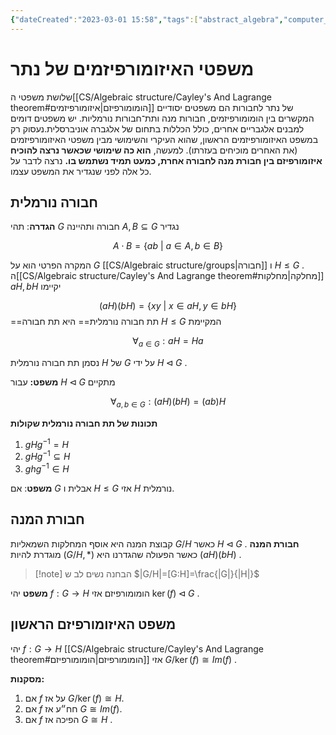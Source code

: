 ```yaml
---
{"dateCreated":"2023-03-01 15:58","tags":["abstract_algebra","computer_science"],"pageDirection":"rtl","dg-publish":true,"permalink":"/cs/algebraic-structure/noether-s-isomorphism-theorems/","dgPassFrontmatter":true}
---
```



# משפטי האיזומורפיזמים של נתר
שלושת משפטי ה[[CS/Algebraic structure/Cayley's And Lagrange theorem#הומומורפיזם\|איזומורפיזמים]] של נתר לחבורות הם משפטים יסודיים המקשרים בין הומומורפיזמים, חבורות מנה ותת־חבורות נורמליות. יש משפטים דומים למבנים אלגבריים אחרים, כולל הכללות בתחום של אלגברה אוניברסלית.נעסוק רק במשפט האיזומורפיזמים הראשון, שהוא העיקרי והשימושי מבין משפטי האיזומורפיזמים (את האחרים מוכיחים בעזרתו). למעשה, __הוא כה שימושי שכאשר נרצה להוכיח איזומורפיזם בין חבורת מנה לחבורה אחרת, כמעט תמיד נשתמש בו.__ 
נרצה לדבר על כל אלה לפני שנגדיר את המשפט עצמו.

## חבורה נורמלית
__הגדרה__: תהי $G$ חבורה ותהיינה $A,B\subseteq G$ נגדיר 

$$A\cdot B=\{ab \ | \ a\in A, b\in B\}$$

המקרה הפרטי הוא על $G$ [[CS/Algebraic structure/groups\|חבורה]] ו $H\leq G$ . ה[[CS/Algebraic structure/Cayley's And Lagrange theorem#מחלקה\|מחלקות]] $aH,bH$ יקיימו 

$$(aH)(bH)=\{xy  \ | \ x\in aH, y\in bH\}$$
==תת חבורה נורמלית== היא תת חבורה $H\leq G$ המקיימת 

$$\forall_{a\in G}: aH=Ha$$

נסמן תת חבורה נורמלית $H$ של $G$ על ידי $H\triangleleft G$ .

__משפט:__ עבור $H\triangleleft G$ מתקיים 

$$\forall_{a,b\in G}: (aH)(bH)= (ab)H$$

__תכונות של תת חבורה נורמלית שקולות__ 
1) $gHg^{-1}=H$ 
2) $gHg^{-1}\subseteq H$ 
3) $ghg^{-1}\in H$

__משפט__: אם $G$ אבלית ו $H\leq G$ אזי $H$ נורמלית.

## חבורת המנה 
קבוצת המנה היא אוסף המחלקות השמאליות $G/H$ כאשר $H\triangleleft G$ . 
__חבורת המנה__ מוגדרת להיות $(G/H,*)$ כאשר הפעולה שהגדרנו היא $(aH)(bH)$ .


>[!note] הבחנה
>נשים לב ש $|G/H|=[G:H]=\frac{|G|}{|H|}$ 

__משפט__ יהי $f:G\to H$ הומומורפיזם אזי $\ker(f)\triangleleft G$ .

## משפט האיזומורפיזם הראשון 
יהי $f:G\to H$ [[CS/Algebraic structure/Cayley's And Lagrange theorem#הומומורפיזם\|הומומורפיזם]] אזי $G/\ker(f)\cong{Im(f)}$ . 

__מסקנות:__
1) אם $f$ על אז $G/\ker(f)\cong{H}$.
2) אם $f$ חח״ע אז $G\cong Im(f)$.
3) אם $f$ הפיכה אז $G\cong H$ .

